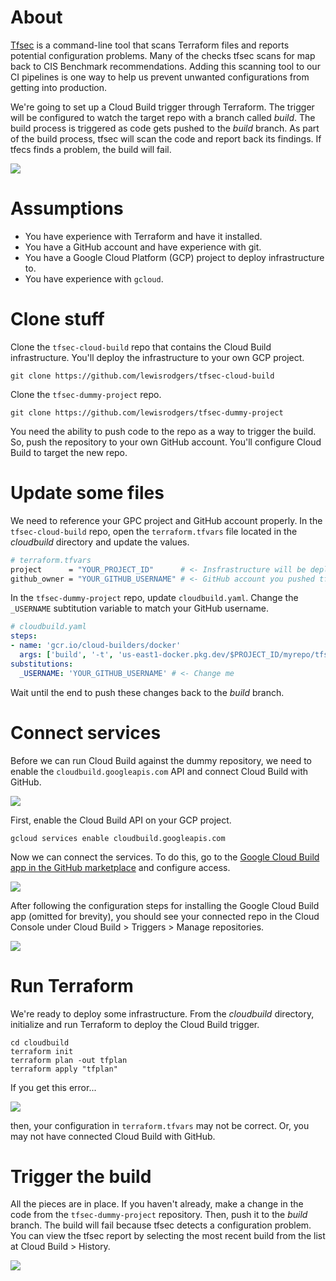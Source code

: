# About

[Tfsec](https://aquasecurity.github.io/tfsec/v0.63.1/) is a command-line tool that scans Terraform files and reports potential configuration problems. Many of the checks tfsec scans for map back to CIS Benchmark recommendations. Adding this scanning tool to our CI pipelines is one way to help us prevent unwanted configurations from getting into production.

We're going to set up a Cloud Build trigger through Terraform. The trigger will be configured to watch the target repo with a branch called _build_. The build process is triggered as code gets pushed to the _build_ branch. As part of the build process, tfsec will scan the code and report back its findings. If tfecs finds a problem, the build will fail.

![](docs/img/tfsec-cloud-build.png)

# Assumptions

- You have experience with Terraform and have it installed.
- You have a GitHub account and have experience with git.
- You have a Google Cloud Platform (GCP) project to deploy infrastructure to.
- You have experience with `gcloud`.

# Clone stuff

Clone the `tfsec-cloud-build` repo that contains the Cloud Build infrastructure. You'll deploy the infrastructure to your own GCP project.

```
git clone https://github.com/lewisrodgers/tfsec-cloud-build
```

Clone the `tfsec-dummy-project` repo.

```
git clone https://github.com/lewisrodgers/tfsec-dummy-project
```

You need the ability to push code to the repo as a way to trigger the build. So, push the repository to your own GitHub account. You'll configure Cloud Build to target the new repo.

# Update some files

We need to reference your GPC project and GitHub account properly. In the `tfsec-cloud-build` repo, open the `terraform.tfvars` file located in the _cloudbuild_ directory and update the values.

```sh
# terraform.tfvars
project      = "YOUR_PROJECT_ID"      # <- Insfrastructure will be deployed here
github_owner = "YOUR_GITHUB_USERNAME" # <- GitHub account you pushed tfsec-dummy-project to
```

In the `tfsec-dummy-project` repo, update `cloudbuild.yaml`. Change the `_USERNAME` subtitution variable to match your GitHub username.

```yaml
# cloudbuild.yaml
steps:
- name: 'gcr.io/cloud-builders/docker'
  args: ['build', '-t', 'us-east1-docker.pkg.dev/$PROJECT_ID/myrepo/tfsec', '--build-arg', 'user_name=${_USERNAME}', '.']
substitutions:
  _USERNAME: 'YOUR_GITHUB_USERNAME' # <- Change me
```

Wait until the end to push these changes back to the _build_ branch.

# Connect services

Before we can run Cloud Build against the dummy repository, we need to enable the `cloudbuild.googleapis.com` API and connect Cloud Build with GitHub.

![](docs/img/tfsec-cloud-build-connect-services.png)

First, enable the Cloud Build API on your GCP project.

```
gcloud services enable cloudbuild.googleapis.com
```

Now we can connect the services. To do this, go to the [Google Cloud Build app in the GitHub marketplace](https://github.com/marketplace/google-cloud-build) and configure access.

![](docs/img/github-marketplace.png)

After following the configuration steps for installing the Google Cloud Build app (omitted for brevity), you should see your connected repo in the Cloud Console under Cloud Build > Triggers > Manage repositories.

![](docs/img/connected-repository.png)

# Run Terraform

We're ready to deploy some infrastructure. From the _cloudbuild_ directory, initialize and run Terraform to deploy the Cloud Build trigger.

```
cd cloudbuild
terraform init
terraform plan -out tfplan
terraform apply "tfplan"
```

If you get this error...

![](docs/img/connect-repository-error.png)

then, your configuration in `terraform.tfvars` may not be correct. Or, you may not have connected Cloud Build with GitHub.

# Trigger the build

All the pieces are in place. If you haven't already, make a change in the code from the `tfsec-dummy-project` repository. Then, push it to the _build_ branch. The build will fail because tfsec detects a configuration problem. You can view the tfsec report by selecting the most recent build from the list at Cloud Build > History.

![](docs/img/build-fail.png)
